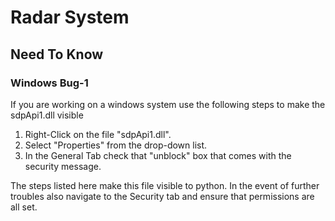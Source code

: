 # Radar System

## Need To Know
### Windows Bug-1
If you are working on a windows system use the following steps to make the sdpApi1.dll visible

1. Right-Click on the file "sdpApi1.dll".
2. Select "Properties" from the drop-down list.
3. In the General Tab check that "unblock" box that comes with the security message.

The steps listed here make this file visible to python. 
In the event of further troubles also navigate to the Security tab and ensure that permissions are all set.